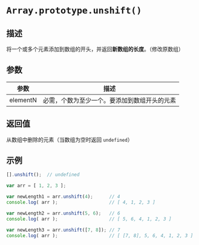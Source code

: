 # `Array.prototype.unshift()`

## 描述

将一个或多个元素添加到数组的开头，并返回**新数组的长度**。（修改原数组）

## 参数

参数 | 描述
--- | ---
elementN | 必需，个数为至少一个。要添加到数组开头的元素

## 返回值

从数组中删除的元素（当数组为空时返回 `undefined`）

## 示例

```js
[].unshift();  // undefined

var arr = [ 1, 2, 3 ];

var newLength1 = arr.unshift(4);      // 4 
console.log( arr );                   // [ 4, 1, 2, 3 ]

var newLength2 = arr.unshift(5, 6);   // 6 
console.log( arr );                   // [ 5, 6, 4, 1, 2, 3 ]

var newLength3 = arr.unshift([7, 8]); // 7
console.log( arr );                   // [ [7, 8], 5, 6, 4, 1, 2, 3 ]
```

